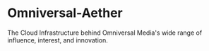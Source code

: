 # Omniversal-Aether
The Cloud Infrastructure behind Omniversal Media's wide range of influence, interest, and innovation.

